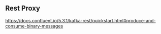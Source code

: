 ## Rest Proxy

https://docs.confluent.io/5.3.1/kafka-rest/quickstart.html#produce-and-consume-binary-messages

